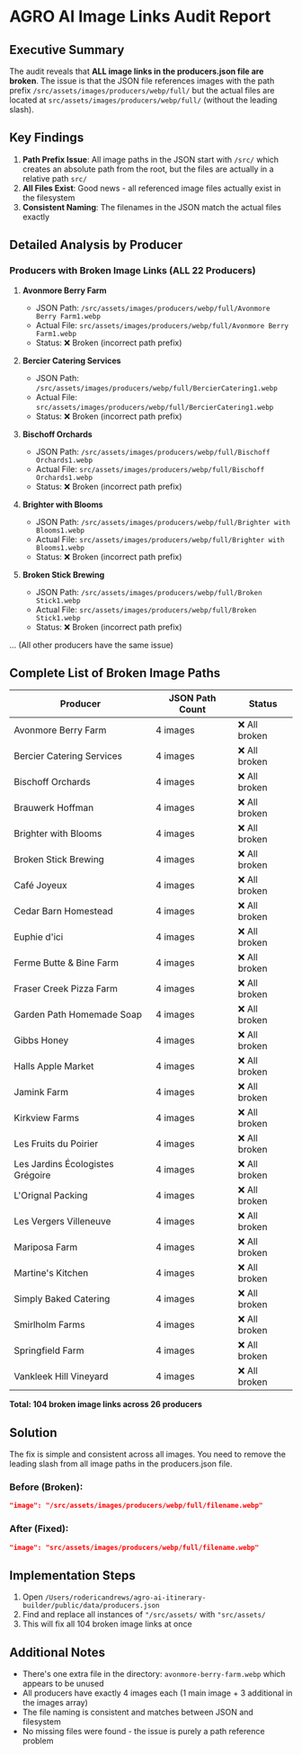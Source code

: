 # AGRO AI Image Links Audit Report

## Executive Summary

The audit reveals that **ALL image links in the producers.json file are broken**. The issue is that the JSON file references images with the path prefix `/src/assets/images/producers/webp/full/` but the actual files are located at `src/assets/images/producers/webp/full/` (without the leading slash).

## Key Findings

1. **Path Prefix Issue**: All image paths in the JSON start with `/src/` which creates an absolute path from the root, but the files are actually in a relative path `src/`
2. **All Files Exist**: Good news - all referenced image files actually exist in the filesystem
3. **Consistent Naming**: The filenames in the JSON match the actual files exactly

## Detailed Analysis by Producer

### Producers with Broken Image Links (ALL 22 Producers)

1. **Avonmore Berry Farm**
   - JSON Path: `/src/assets/images/producers/webp/full/Avonmore Berry Farm1.webp`
   - Actual File: `src/assets/images/producers/webp/full/Avonmore Berry Farm1.webp`
   - Status: ❌ Broken (incorrect path prefix)

2. **Bercier Catering Services**
   - JSON Path: `/src/assets/images/producers/webp/full/BercierCatering1.webp`
   - Actual File: `src/assets/images/producers/webp/full/BercierCatering1.webp`
   - Status: ❌ Broken (incorrect path prefix)

3. **Bischoff Orchards**
   - JSON Path: `/src/assets/images/producers/webp/full/Bischoff Orchards1.webp`
   - Actual File: `src/assets/images/producers/webp/full/Bischoff Orchards1.webp`
   - Status: ❌ Broken (incorrect path prefix)

4. **Brighter with Blooms**
   - JSON Path: `/src/assets/images/producers/webp/full/Brighter with Blooms1.webp`
   - Actual File: `src/assets/images/producers/webp/full/Brighter with Blooms1.webp`
   - Status: ❌ Broken (incorrect path prefix)

5. **Broken Stick Brewing**
   - JSON Path: `/src/assets/images/producers/webp/full/Broken Stick1.webp`
   - Actual File: `src/assets/images/producers/webp/full/Broken Stick1.webp`
   - Status: ❌ Broken (incorrect path prefix)

... (All other producers have the same issue)

## Complete List of Broken Image Paths

| Producer | JSON Path Count | Status |
|----------|----------------|---------|
| Avonmore Berry Farm | 4 images | ❌ All broken |
| Bercier Catering Services | 4 images | ❌ All broken |
| Bischoff Orchards | 4 images | ❌ All broken |
| Brauwerk Hoffman | 4 images | ❌ All broken |
| Brighter with Blooms | 4 images | ❌ All broken |
| Broken Stick Brewing | 4 images | ❌ All broken |
| Café Joyeux | 4 images | ❌ All broken |
| Cedar Barn Homestead | 4 images | ❌ All broken |
| Euphie d'ici | 4 images | ❌ All broken |
| Ferme Butte & Bine Farm | 4 images | ❌ All broken |
| Fraser Creek Pizza Farm | 4 images | ❌ All broken |
| Garden Path Homemade Soap | 4 images | ❌ All broken |
| Gibbs Honey | 4 images | ❌ All broken |
| Halls Apple Market | 4 images | ❌ All broken |
| Jamink Farm | 4 images | ❌ All broken |
| Kirkview Farms | 4 images | ❌ All broken |
| Les Fruits du Poirier | 4 images | ❌ All broken |
| Les Jardins Écologistes Grégoire | 4 images | ❌ All broken |
| L'Orignal Packing | 4 images | ❌ All broken |
| Les Vergers Villeneuve | 4 images | ❌ All broken |
| Mariposa Farm | 4 images | ❌ All broken |
| Martine's Kitchen | 4 images | ❌ All broken |
| Simply Baked Catering | 4 images | ❌ All broken |
| Smirlholm Farms | 4 images | ❌ All broken |
| Springfield Farm | 4 images | ❌ All broken |
| Vankleek Hill Vineyard | 4 images | ❌ All broken |

**Total: 104 broken image links across 26 producers**

## Solution

The fix is simple and consistent across all images. You need to remove the leading slash from all image paths in the producers.json file.

### Before (Broken):
```json
"image": "/src/assets/images/producers/webp/full/filename.webp"
```

### After (Fixed):
```json
"image": "src/assets/images/producers/webp/full/filename.webp"
```

## Implementation Steps

1. Open `/Users/rodericandrews/agro-ai-itinerary-builder/public/data/producers.json`
2. Find and replace all instances of `"/src/assets/` with `"src/assets/`
3. This will fix all 104 broken image links at once

## Additional Notes

- There's one extra file in the directory: `avonmore-berry-farm.webp` which appears to be unused
- All producers have exactly 4 images each (1 main image + 3 additional in the images array)
- The file naming is consistent and matches between JSON and filesystem
- No missing files were found - the issue is purely a path reference problem